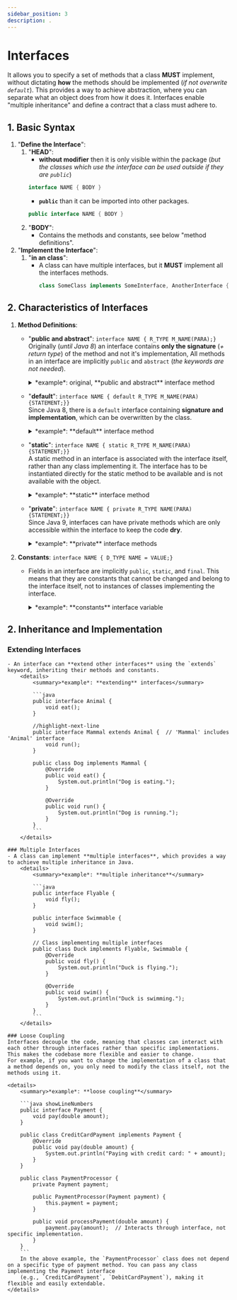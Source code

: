 ```yaml
---
sidebar_position: 3
description: .
---
```


# Interfaces
It allows you to specify a set of methods that a class **MUST** implement, without dictating **how** the methods should be implemented (*if not overwrite `default`*). This provides a way to achieve abstraction, where you can separate what an object does from how it does it. Interfaces enable "multiple inheritance" and define a contract that a class must adhere to.

## 1. Basic Syntax
1. "**Define the Interface**":  
	1. "**HEAD**":
		- **without modifier** then it is only visible within the package (*but the classes which use the interface can be used outside if they are `public`*)  
		```java
		interface NAME { BODY }
		```
		- **`public`** than it can be imported into other packages.
		```java
		public interface NAME { BODY }
		```
	2. "**BODY**":
		- Contains the methods and constants, see below "method definitions".
2. "**Implement the Interface**":
	1. "**in an class**":
		- A class can have multiple interfaces, but it **MUST** implement all the interfaces methods.  
			```java
			class SomeClass implements SomeInterface, AnotherInterface { STATEMENTS;}
			```


## 2. Characteristics of Interfaces
1. **Method Definitions**:  
	- "**public and abstract**":  `interface NAME { R_TYPE M_NAME(PARA);}`  
	Originally (*until Java 8*) an interface contains **only the signature** (*+ return type*) of the method and not it's implementation, All methods in an interface are implicitly `public` and `abstract` (*the keywords are not needed*).  
		<details>
			<summary>*example*: original, **public and abstract** interface method</summary>

			- The Animal interface defines two abstract methods: `eat()` and `sleep()`.  
			```java title="define the interface 'Animal'"
			// Define an interface with abstract methods
			public interface Animal {
			    void eat();  // Abstract method (no body, implementation)
			    void sleep(); 
			}
			```
			- The `Dog` class implements the `Animal` interface and provides concrete implementations for these methods using the `@Override` annotation.
			```java title="the 'dog' class implements the 'Animal' interface"
			public class Dog implements Animal {
			    @Override  // Instructs the compiler that you intend to override a method in the superclass.
			    public void eat() {
			        System.out.println("Dog is eating.");
			    }

			    @Override
			    public void sleep() {
			        System.out.println("Dog is sleeping.");
			    }
			}
			```
		</details>
	- "**default**":  `interface NAME { default R_TYPE M_NAME(PARA){STATEMENT;}}`  
	Since Java 8, there is a `default` interface containing **signature and implementation**, which can be overwritten by the class.  
		<details>
			<summary>*example*: **default** interface method</summary>
			```java title="Animal.java"
			public interface Animal {
			    default void eat() {
					System.out.println("Is eating.");
			    }

			    default void sleep() {
					System.out.println("Is sleeping.");
			    }
			}
			```
			```java title="Dog.java"
			public class Dog implements Animal {
			    @Override  // Instructs the compiler that you intend to override a method in the superclass.
			    public void eat() {
			        System.out.println("Dog is eating.");
			    }

			    // public void sleep(); //'default' interfaces does not need to be implemented again
			}
			```
			```java title="InterfaceTest.java"
			public static void main(String[] args) {
			    Dog dachshund = new Dog();
			    dachshund.eat();   //OUTPUT: 'Dog is eating.'
			    dachshund.sleep(); //OUTPUT: 'Is sleeping.'
			}
			```
		</details>
	- "**static**": `interface NAME { static R_TYPE M_NAME(PARA){STATEMENT;}}`  
	A static method in an interface is associated with the interface itself, rather than any class implementing it. The interface has to be instantiated directly for the static method to be available and is not available with the object.
		<details>
			<summary>*example*: **static** interface method</summary>

			```java title="IFHello.java"
			public interface PrintHello {
			    static void sayHello(String name) {
			        System.out.println("Hello " + name + "!");
			    }
			}
			```
			```java title="InterfaceTest.java"
			public static void main(String[] args) {
			    PrintHello.sayHello("Zolsk");  // Calling the static method from the interface
			}
			```
			- The interface does not need to be instantiated to call the method and is only available in this form. If you would have 'implemented' the interface in an class and instantiated an object from the class, the 'static' method would not be available on the object.
		</details>
	- "**private**":  `interface NAME { private R_TYPE NAME(PARA){STATEMENT;}}`  
	Since Java 9, interfaces can have private methods which are only accessible within the interface to keep the code **dry**.  
		<details>
			<summary>*example*: **private** interface methods</summary>

			```java
			public interface Calculator {
			    default int add(int a, int b) {
					//highlight-next-line
			        log("Adding numbers");
			        return a + b;
			    }

			    default int subtract(int a, int b) {
					//highlight-next-line
			        log("Subtracting numbers");
			        return a - b;
			    }

			    // Private method, only visible and usable in the interface
				//highlight-start
			    private void log(String message) {
			        System.out.println("LOG: " + message);
			    }
				//highlight-end
			}
			```
			- In the above example, the log method is used by both add and subtract methods, but it's not visible to classes implementing the Calculator interface.
		</details>

2. **Constants**:  `interface NAME { D_TYPE NAME = VALUE;}`
	- Fields in an interface are implicitly `public`, `static`, and `final`. This means that they are constants that cannot be changed and belong to the interface itself, not to instances of classes implementing the interface.
		<details>
			<summary>*example*: **constants** interface variable</summary>

		```java
		interface ConVar {
		    public static final int CONST_1 = 1;
		    int CONST_2 = 2;                     // the same as above
		}
		```
		```java
		public class Dog implements ConVar{
		    @Override public void eat() {
		        System.out.println("Dog is eating. " + (CONST_1 + CONST_2));
		    }
		    // Constant values are available in the class in which the interface is implemented
		}
		```
		```java
		public class InterfaceTest {
		    public static void main(String[] args) {
		        Dog dachshund = new Dog();
		        dachshund.eat();                        //Output: 'Dog is eating. 3'
				//highlight-next-line
		        System.out.println(ConVar.CONST_1);     //Output: '1'
				//highlight-error-next-line
		        System.out.println(dachshund.CONST_1);  //CONSTANT is not visible
		    }
		}
		```
		</details>

## 2. Inheritance and Implementation  

### Extending Interfaces
	- An interface can **extend other interfaces** using the `extends` keyword, inheriting their methods and constants.
		<details>
			<summary>*example*: **extending** interfaces</summary>

			```java
			public interface Animal {
			    void eat();
			}

			//highlight-next-line
			public interface Mammal extends Animal {  // 'Mammal' includes 'Animal' interface
			    void run();
			}

			public class Dog implements Mammal {
			    @Override
			    public void eat() {
			        System.out.println("Dog is eating.");
			    }

			    @Override
			    public void run() {
			        System.out.println("Dog is running.");
			    }
			}
			```
		</details>

	### Multiple Interfaces
	- A class can implement **multiple interfaces**, which provides a way to achieve multiple inheritance in Java.
		<details>
			<summary>*example*: **multiple inheritance**</summary>

			```java
			public interface Flyable {
			    void fly();
			}

			public interface Swimmable {
			    void swim();
			}

			// Class implementing multiple interfaces
			public class Duck implements Flyable, Swimmable {
			    @Override
			    public void fly() {
			        System.out.println("Duck is flying.");
			    }

			    @Override
			    public void swim() {
			        System.out.println("Duck is swimming.");
			    }
			}
			```
		</details>

	### Loose Coupling
	Interfaces decouple the code, meaning that classes can interact with each other through interfaces rather than specific implementations. This makes the codebase more flexible and easier to change.  
	For example, if you want to change the implementation of a class that a method depends on, you only need to modify the class itself, not the methods using it.

	<details>
		<summary>*example*: **loose coupling**</summary>

		```java showLineNumbers
		public interface Payment {
		    void pay(double amount);
		}

		public class CreditCardPayment implements Payment {
		    @Override
		    public void pay(double amount) {
		        System.out.println("Paying with credit card: " + amount);
		    }
		}

		public class PaymentProcessor {
		    private Payment payment;

		    public PaymentProcessor(Payment payment) {
		        this.payment = payment;
		    }

		    public void processPayment(double amount) {
		        payment.pay(amount);  // Interacts through interface, not specific implementation.
		    }
		}
		```
		In the above example, the `PaymentProcessor` class does not depend on a specific type of payment method. You can pass any class implementing the Payment interface  
		(e.g., `CreditCardPayment`, `DebitCardPayment`), making it flexible and easily extendable.
	</details>
